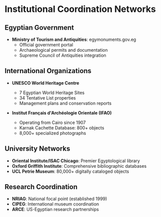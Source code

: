 # Institutional Coordination Networks

## Egyptian Government
- **Ministry of Tourism and Antiquities**: egymonuments.gov.eg
  - Official government portal
  - Archaeological permits and documentation
  - Supreme Council of Antiquities integration

## International Organizations
- **UNESCO World Heritage Centre**
  - 7 Egyptian World Heritage Sites
  - 34 Tentative List properties
  - Management plans and conservation reports

- **Institut Français d'Archéologie Orientale (IFAO)**
  - Operating from Cairo since 1907
  - Karnak Cachette Database: 800+ objects
  - 8,000+ specialized photographs

## University Networks
- **Oriental Institute/ISAC Chicago**: Premier Egyptological library
- **Oxford Griffith Institute**: Comprehensive bibliographic databases
- **UCL Petrie Museum**: 80,000+ digitally cataloged objects

## Research Coordination
- **NRIAG**: National focal point (established 1999)
- **CIPEG**: International museum coordination
- **ARCE**: US-Egyptian research partnerships
